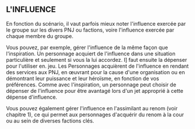 ## L'INFLUENCE


En fonction du scénario, il vaut parfois mieux noter l'influence
exercée par le groupe sur les divers PNJ ou factions, voire
l'influence exercée par chaque membre du groupe.

Vous pouvez, par exemple, gérer l'influence de la même
façon que l'inspiration. Un personnage acquiert de l'influence
dans une situation particulière et seulement si vous la lui
accordez. I] faut ensuite la dépenser pour l'utiliser en. jeu. Les
Personnages acquièrent de l'influence en rendant des services
aux PNJ, en œuvrant pour la cause d'une organisation ou en
démontrant leur puissance et leur héroïsme, en fonction de
vos préférences. Comme avec l'inspiration, un personnage
peut choisir de dépenser de l'influence pour être avantagé lors
d'un jet approprié à cette dépense d'influence.

Vous pouvez également gérer l'influence en l'assimilant
au renom (voir chapitre 1), ce qui permet aux personnages
d'acquérir du renom à la cour ou au sein de diverses
factions clés.